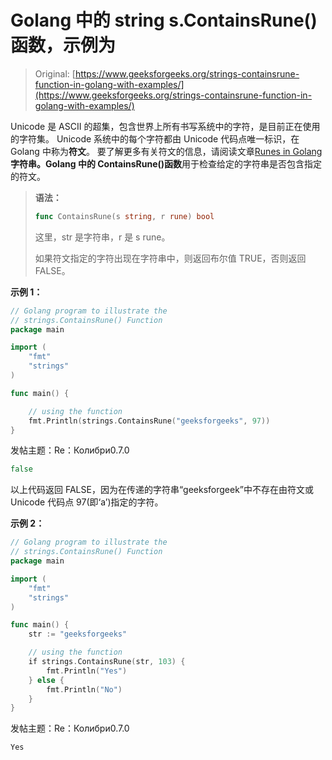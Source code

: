 # Golang 中的 string s.ContainsRune()函数，示例为

> Original: [https://www.geeksforgeeks.org/strings-containsrune-function-in-golang-with-examples/](https://www.geeksforgeeks.org/strings-containsrune-function-in-golang-with-examples/)

Unicode 是 ASCII 的超集，包含世界上所有书写系统中的字符，是目前正在使用的字符集。 Unicode 系统中的每个字符都由 Unicode 代码点唯一标识，在 Golang 中称为**符文**。 要了解更多有关符文的信息，请阅读文章[Runes in Golang](https://www.geeksforgeeks.org/rune-in-golang/)
**字符串。Golang 中的 ContainsRune()函数**用于检查给定的字符串是否包含指定的符文。

> **语法：**
> 
> ```go
> func ContainsRune(s string, r rune) bool
> ```
> 
> 这里，str 是字符串，r 是 s rune。
> 
> 如果符文指定的字符出现在字符串中，则返回布尔值 TRUE，否则返回 FALSE。

**示例 1：**

```go
// Golang program to illustrate the
// strings.ContainsRune() Function
package main

import (
    "fmt"
    "strings"
)

func main() {

    // using the function
    fmt.Println(strings.ContainsRune("geeksforgeeks", 97))
}
```

发帖主题：Re：Колибри0.7.0

```go
false

```

以上代码返回 FALSE，因为在传递的字符串“geeksforgeek”中不存在由符文或 Unicode 代码点 97(即‘a’)指定的字符。

**示例 2：**

```go
// Golang program to illustrate the
// strings.ContainsRune() Function
package main

import (
    "fmt"
    "strings"
)

func main() {
    str := "geeksforgeeks"

    // using the function
    if strings.ContainsRune(str, 103) {
        fmt.Println("Yes")
    } else {
        fmt.Println("No")
    }
}
```

发帖主题：Re：Колибри0.7.0

```go
Yes

```
